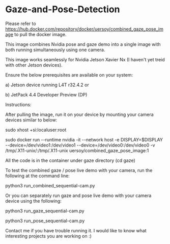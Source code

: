 # Gaze-and-Pose-Detection

Please refer to https://hub.docker.com/repository/docker/uersoy/combined_gaze_pose_image to pull the docker image.

This image combines Nvidia pose and gaze demo into a single image with both running simultaneously using one camera.

This image works seamlessly for Nvidia Jetson Xavier Nx (I haven't yet treid with other Jetson devices).

Ensure the below prerequisites are available on your system:

a) Jetson device running L4T r32.4.2 or

b) JetPack 4.4 Developer Preview (DP)

Instructions:

After pulling the image, run it on your device by mounting your camera devices similar to below:

sudo xhost +si:localuser:root

sudo docker run --runtime nvidia -it --network host -e DISPLAY=$DISPLAY --device=/dev/video1:/dev/video1 --device=/dev/video0:/dev/video0 -v /tmp/.X11-unix/:/tmp/.X11-unix uersoy/combined_gaze_pose_image:1

All the code is in the container under gaze directory (cd gaze)

To test the combined gaze / pose live demo with your camera, run the following at the command line:

python3 run_combined_sequential-cam.py

Or you can separately run gaze and pose live demo with your camera device using the following:

python3 run_gaze_sequential-cam.py

python3 run_pose_sequential-cam.py

Contact me if you have trouble running it. I would like to know what interesting projects you are working on :)


